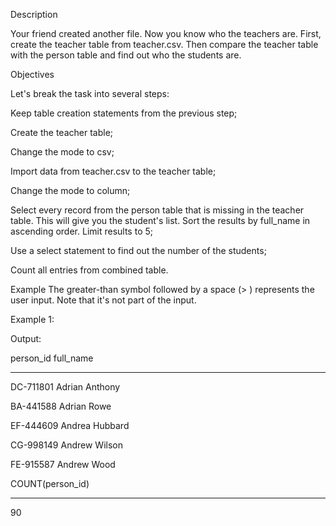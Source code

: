 Description

Your friend created another file. Now you know who the teachers are. First, create the teacher table from teacher.csv. Then compare the teacher table with the person table and find out who the students are.

Objectives

Let's break the task into several steps:

Keep table creation statements from the previous step;

Create the teacher table;

Change the mode to csv;

Import data from teacher.csv to the teacher table;

Change the mode to column;

Select every record from the person table that is missing in the teacher table. This will give you the student's list. Sort the results by full_name in ascending order. Limit results to 5;

Use a select statement to find out the number of the students;

Count all entries from combined table.

Example
The greater-than symbol followed by a space (> ) represents the user input. Note that it's not part of the input.

Example 1:

Output:

person_id  full_name

---------  --------------

DC-711801  Adrian Anthony

BA-441588  Adrian Rowe

EF-444609  Andrea Hubbard

CG-998149  Andrew Wilson

FE-915587  Andrew Wood

COUNT(person_id)

----------------

90
